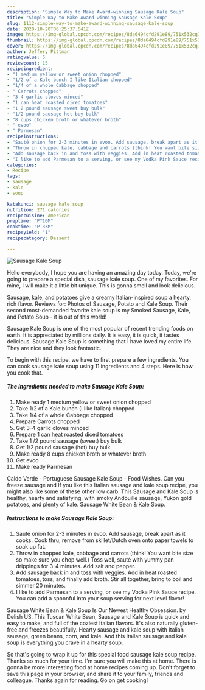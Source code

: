 ```yaml
---
description: "Simple Way to Make Award-winning Sausage Kale Soup"
title: "Simple Way to Make Award-winning Sausage Kale Soup"
slug: 1112-simple-way-to-make-award-winning-sausage-kale-soup
date: 2020-10-20T06:25:37.541Z
image: https://img-global.cpcdn.com/recipes/8da6494cfd291e89/751x532cq70/sausage-kale-soup-recipe-main-photo.jpg
thumbnail: https://img-global.cpcdn.com/recipes/8da6494cfd291e89/751x532cq70/sausage-kale-soup-recipe-main-photo.jpg
cover: https://img-global.cpcdn.com/recipes/8da6494cfd291e89/751x532cq70/sausage-kale-soup-recipe-main-photo.jpg
author: Jeffery Pittman
ratingvalue: 5
reviewcount: 15
recipeingredient:
- "1 medium yellow or sweet onion chopped"
- "1/2 of a Kale bunch I like Italian chopped"
- "1/4 of a whole Cabbage chopped"
- " Carrots chopped"
- "3-4 garlic cloves minced"
- "1 can heat roasted diced tomatoes"
- "1 2 pound sausage sweet buy bulk"
- "1/2 pound sausage hot buy bulk"
- "8 cups chicken broth or whatever broth"
- " evoo"
- " Parmesan"
recipeinstructions:
- "Sauté onion for 2-3 minutes in evoo. Add sausage, break apart as it cooks. Cook thru, remove from skillet/Dutch oven onto paper towels to soak up fat."
- "Throw in chopped kale, cabbage and carrots (think! You want bite size so make sure you chop well.) Toss well, sauté with yummy pan drippings for 3-4 minutes. Add salt and pepper."
- "Add sausage back in and toss with veggies. Add in heat roasted tomatoes, toss, and finally add broth. Stir all together, bring to boil and simmer 20 minutes."
- "I like to add Parmesan to a serving, or see my Vodka Pink Sauce recipe. You can add a spoonful into your soup serving for next level flavor!"
categories:
- Recipe
tags:
- sausage
- kale
- soup

katakunci: sausage kale soup 
nutrition: 271 calories
recipecuisine: American
preptime: "PT16M"
cooktime: "PT33M"
recipeyield: "1"
recipecategory: Dessert

---
```



![Sausage Kale Soup](https://img-global.cpcdn.com/recipes/8da6494cfd291e89/751x532cq70/sausage-kale-soup-recipe-main-photo.jpg)

Hello everybody, I hope you are having an amazing day today. Today, we're going to prepare a special dish, sausage kale soup. One of my favorites. For mine, I will make it a little bit unique. This is gonna smell and look delicious.

Sausage, kale, and potatoes give a creamy Italian-inspired soup a hearty, rich flavor. Reviews for: Photos of Sausage, Potato and Kale Soup. Their second most-demanded favorite kale soup is my Smoked Sausage, Kale, and Potato Soup - it is out of this world!

Sausage Kale Soup is one of the most popular of recent trending foods on earth. It is appreciated by millions daily. It is easy, it is quick, it tastes delicious. Sausage Kale Soup is something that I have loved my entire life. They are nice and they look fantastic.


To begin with this recipe, we have to first prepare a few ingredients. You can cook sausage kale soup using 11 ingredients and 4 steps. Here is how you cook that.

<!--inarticleads1-->

##### The ingredients needed to make Sausage Kale Soup:

1. Make ready 1 medium yellow or sweet onion chopped
1. Take 1/2 of a Kale bunch (I like Italian) chopped
1. Take 1/4 of a whole Cabbage chopped
1. Prepare  Carrots chopped
1. Get 3-4 garlic cloves minced
1. Prepare 1 can heat roasted diced tomatoes
1. Take 1 /2 pound sausage (sweet) buy bulk
1. Get 1/2 pound sausage (hot) buy bulk
1. Make ready 8 cups chicken broth or whatever broth
1. Get  evoo
1. Make ready  Parmesan


Caldo Verde - Portuguese Sausage Kale Soup - Food Wishes. Can you freeze sausage and If you like this Italian sausage and kale soup recipe, you might also like some of these other low carb. This Sausage and Kale Soup is healthy, hearty and satisfying, with smoky Andouille sausage, Yukon gold potatoes, and plenty of kale. Sausage White Bean &amp; Kale Soup. 

<!--inarticleads2-->

##### Instructions to make Sausage Kale Soup:

1. Sauté onion for 2-3 minutes in evoo. Add sausage, break apart as it cooks. Cook thru, remove from skillet/Dutch oven onto paper towels to soak up fat.
1. Throw in chopped kale, cabbage and carrots (think! You want bite size so make sure you chop well.) Toss well, sauté with yummy pan drippings for 3-4 minutes. Add salt and pepper.
1. Add sausage back in and toss with veggies. Add in heat roasted tomatoes, toss, and finally add broth. Stir all together, bring to boil and simmer 20 minutes.
1. I like to add Parmesan to a serving, or see my Vodka Pink Sauce recipe. You can add a spoonful into your soup serving for next level flavor!


Sausage White Bean &amp; Kale Soup Is Our Newest Healthy Obsession. by Delish US. This Tuscan White Bean, Sausage and Kale Soup is quick and easy to make, and full of the coziest Italian flavors. It&#39;s also naturally gluten-free and freezes beautifully. Hearty sausage and kale soup with Italian sausage, green beans, corn, and kale. And this Italian sausage and kale soup is everything you crave in a hearty soup. 

So that's going to wrap it up for this special food sausage kale soup recipe. Thanks so much for your time. I'm sure you will make this at home. There is gonna be more interesting food at home recipes coming up. Don't forget to save this page in your browser, and share it to your family, friends and colleague. Thanks again for reading. Go on get cooking!
